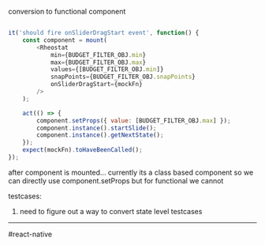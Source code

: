 
conversion to functional component
```js

it('should fire onSliderDragStart event', function() {
    const component = mount(
        <Rheostat
            min={BUDGET_FILTER_OBJ.min}
            max={BUDGET_FILTER_OBJ.max}
            values={[BUDGET_FILTER_OBJ.min]}
            snapPoints={BUDGET_FILTER_OBJ.snapPoints}
            onSliderDragStart={mockFn}
        />
    );

    act(() => {
        component.setProps({ value: [BUDGET_FILTER_OBJ.max] });
        component.instance().startSlide();
        component.instance().getNextState();
    });
    expect(mockFn).toHaveBeenCalled();
});

```

after component is mounted... currently its a class based component so we can directly use component.setProps but for functional we cannot

testcases:
1. need to figure out a way to convert state level testcases 
---
#react-native 